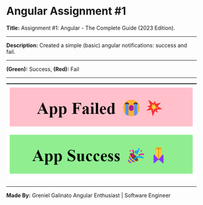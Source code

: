 # Angular Assignment #1

**Title:** Assignment #1: Angular - The Complete Guide (2023 Edition).

---

**Description:** Created a simple (basic) angular notifications: success and fail.

---

**(Green):** Success, **(Red):** Fail

---

<img src="/src/assets/notification-image.png" alt="Success or Fail Result" title="Success or Fail Result">

---

**Made By:**
Greniel Galinato
Angular Enthusiast | Software Engineer
